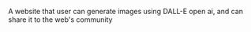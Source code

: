 A website that user can generate images using DALL-E open ai, and can share it to the web's community
